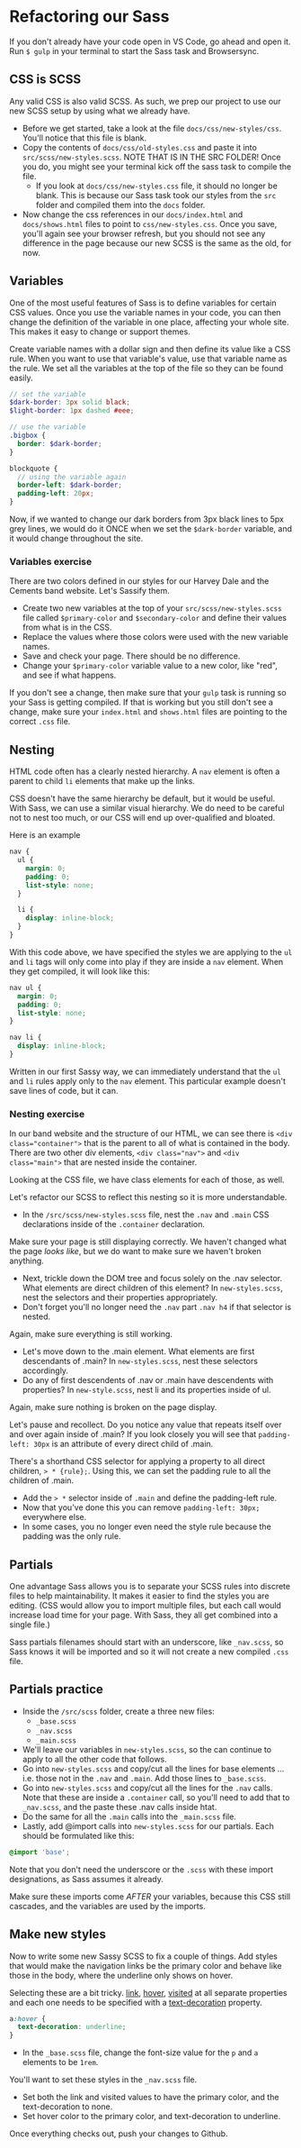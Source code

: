# Refactoring our Sass

If you don't already have your code open in VS Code, go ahead and open it. Run `$ gulp` in your terminal to start the Sass task and Browsersync.

## CSS is SCSS

Any valid CSS is also valid SCSS. As such, we prep our project to use our new SCSS setup by using what we already have.

- Before we get started, take a look at the file `docs/css/new-styles/css`. You'll notice that this file is blank.
- Copy the contents of `docs/css/old-styles.css` and paste it into `src/scss/new-styles.scss`. NOTE THAT IS IN THE SRC FOLDER! Once you do, you might see your terminal kick off the sass task to compile the file.
  - If you look at `docs/css/new-styles.css` file, it should no longer be blank. This is because our Sass task took our styles from the `src` folder and compiled them into the `docs` folder.
- Now change the css references in our `docs/index.html` and `docs/shows.html` files to point to `css/new-styles.css`. Once you save, you'll again see your browser refresh, but you should not see any difference in the page because our new SCSS is the same as the old, for now.

## Variables

One of the most useful features of Sass is to define variables for certain CSS values. Once you use the variable names in your code, you can then change the definition of the variable in one place, affecting your whole site. This makes it easy to change or support themes.

Create variable names with a dollar sign and then define its value like a CSS rule. When you want to use that variable's value, use that variable name as the rule. We set all the variables at the top of the file so they can be found easily.

```scss
// set the variable
$dark-border: 3px solid black;
$light-border: 1px dashed #eee;

// use the variable
.bigbox {
  border: $dark-border;
}

blockquote {
  // using the variable again
  border-left: $dark-border;
  padding-left: 20px;
}
```

Now, if we wanted to change our dark borders from 3px black lines to 5px grey lines, we would do it ONCE when we set the `$dark-border` variable, and it would change throughout the site.

### Variables exercise

There are two colors defined in our styles for our  Harvey Dale and the Cements band website. Let's Sassify them.

- Create two new variables at the top of your `src/scss/new-styles.scss` file called `$primary-color` and `$secondary-color` and define their values from what is in the CSS.
- Replace the values where those colors were used with the new variable names.
- Save and check your page. There should be no difference.
- Change your `$primary-color` variable value to a new color, like "red", and see if what happens.

If you don't see a change, then make sure that your `gulp` task is running so your Sass is getting compiled. If that is working but you still don't see a change, make sure your `index.html` and `shows.html` files are pointing to the correct `.css` file.

## Nesting

HTML code often has a clearly nested hierarchy. A `nav` element is often a parent to child `li` elements that make up the links.

CSS doesn't have the same hierarchy be default, but it would be useful. With Sass, we can use a similar visual hierarchy. We do need to be careful not to nest too much, or our CSS will end up over-qualified and bloated.

Here is an example

```scss
nav {
  ul {
    margin: 0;
    padding: 0;
    list-style: none;
  }

  li {
    display: inline-block;
  }
}
```

With this code above, we have specified the styles we are applying to the `ul` and `li` tags will only come into play if they are inside a `nav` element. When they get compiled, it will look like this:

```css
nav ul {
  margin: 0;
  padding: 0;
  list-style: none;
}

nav li {
  display: inline-block;
}
```

Written in our first Sassy way, we can immediately understand that the `ul` and `li` rules apply only to the `nav` element. This particular example doesn't save lines of code, but it can.

### Nesting exercise

In our band website and the structure of our HTML, we can see there is `<div class="container">` that is the parent to all of what is contained in the body. There are two other div elements, `<div class="nav">` and `<div class="main">` that are nested inside the container.

Looking at the CSS file, we have class elements for each of those, as well.

Let's refactor our SCSS to reflect this nesting so it is more understandable.

- In the `/src/scss/new-styles.scss` file, nest the `.nav` and `.main` CSS declarations inside of the `.container` declaration.

Make sure your page is still displaying correctly. We haven't changed what the page _looks like_, but we do want to make sure we haven't broken anything.

- Next, trickle down the DOM tree and focus solely on the .nav selector. What elements are direct children of this element? In `new-styles.scss`, nest the selectors and their properties appropriately.
- Don't forget you'll no longer need the `.nav` part `.nav h4` if that selector is nested.

Again, make sure everything is still working.

- Let's move down to the .main element. What elements are first descendants of .main? In `new-styles.scss`, nest these selectors accordingly.
- Do any of first descendents of .nav or .main have descendents with properties? In `new-style.scss`, nest li and its properties inside of ul.

Again, make sure nothing is broken on the page display.

Let's pause and recollect. Do you notice any value that repeats itself over and over again inside of .main? If you look closely you will see that `padding-left: 30px` is an attribute of every direct child of .main.

There's a shorthand CSS selector for applying a property to all direct children, `> * {rule};`. Using this, we can set the padding rule to all the children of .main.

- Add the `> *` selector inside of `.main` and define the padding-left rule.
- Now that you've done this you can remove `padding-left: 30px;` everywhere else.
- In some cases, you no longer even need the style rule because the padding was the only rule.

## Partials

One advantage Sass allows you is to separate your SCSS rules into discrete files to help maintainability. It makes it easier to find the styles you are editing. (CSS would allow you to import multiple files, but each call would increase load time for your page. With Sass, they all get combined into a single file.)

Sass partials filenames should start with an underscore, like `_nav.scss`, so Sass knows it will be imported and so it will not create a new compiled `.css` file.

## Partials practice

- Inside the `/src/scss` folder, create a three new files:
  - `_base.scss`
  - `_nav.scss`
  - `_main.scss`
- We'll leave our variables in `new-styles.scss`, so the can continue to apply to all the other code that follows.
- Go into `new-styles.scss` and copy/cut all the lines for base elements ... i.e. those not in the `.nav` and `.main`. Add those lines to `_base.scss`.
- Go into `new-styles.scss` and copy/cut all the lines for the `.nav` calls. Note that these are inside a `.container` call, so you'll need to add that to `_nav.scss`, and the paste these .nav calls inside htat.
- Do the same for all the `.main` calls into the `_main.scss` file.
- Lastly, add @import calls into `new-styles.scss` for our partials. Each should be formulated like this:

```scss
@import 'base';
```

Note that you don't need the underscore or the `.scss` with these import designations, as Sass assumes it already.

Make sure these imports come _AFTER_ your variables, because this CSS still cascades, and the variables are used by the imports.

## Make new styles

Now to write some new Sassy SCSS to fix a couple of things. Add styles that would make the navigation links be the primary color and behave like those in the body, where the underline only shows on hover.

Selecting these are a bit tricky. [link](https://www.w3schools.com/cssref/sel_link.asp), [hover](https://www.w3schools.com/cssref/sel_hover.asp), [visited](https://www.w3schools.com/cssref/sel_visited.asp) at all separate properties and each one needs to be specified with a [text-decoration](https://www.w3schools.com/cssref/pr_text_text-decoration.asp) property.

```scss
a:hover {
  text-decoration: underline;
}
```

- In the `_base.scss` file, change the font-size value for the `p` and `a` elements to be `1rem`.

You'll want to set these styles in the `_nav.scss` file.

- Set  both the link and visited values to have the primary color, and the text-decoration to none.
- Set hover color to the primary color, and text-decoration to underline.

Once everything checks out, push your changes to Github.

